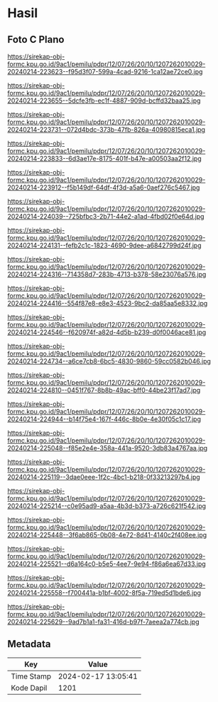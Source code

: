 # Hasil

## Foto C Plano

https://sirekap-obj-formc.kpu.go.id/9ac1/pemilu/pdpr/12/07/26/20/10/1207262010029-20240214-223623--f95d3f07-599a-4cad-9216-1ca12ae72ce0.jpg

https://sirekap-obj-formc.kpu.go.id/9ac1/pemilu/pdpr/12/07/26/20/10/1207262010029-20240214-223655--5dcfe3fb-ec1f-4887-909d-bcffd32baa25.jpg

https://sirekap-obj-formc.kpu.go.id/9ac1/pemilu/pdpr/12/07/26/20/10/1207262010029-20240214-223731--072d4bdc-373b-47fb-826a-40980815eca1.jpg

https://sirekap-obj-formc.kpu.go.id/9ac1/pemilu/pdpr/12/07/26/20/10/1207262010029-20240214-223833--6d3ae17e-8175-401f-b47e-a00503aa2f12.jpg

https://sirekap-obj-formc.kpu.go.id/9ac1/pemilu/pdpr/12/07/26/20/10/1207262010029-20240214-223912--f5b149df-64df-4f3d-a5a6-0aef276c5467.jpg

https://sirekap-obj-formc.kpu.go.id/9ac1/pemilu/pdpr/12/07/26/20/10/1207262010029-20240214-224039--725bfbc3-2b71-44e2-a1ad-4fbd02f0e64d.jpg

https://sirekap-obj-formc.kpu.go.id/9ac1/pemilu/pdpr/12/07/26/20/10/1207262010029-20240214-224131--fefb2c1c-1823-4690-9dee-a6842799d24f.jpg

https://sirekap-obj-formc.kpu.go.id/9ac1/pemilu/pdpr/12/07/26/20/10/1207262010029-20240214-224316--714358d7-283b-4713-b378-58e23076a576.jpg

https://sirekap-obj-formc.kpu.go.id/9ac1/pemilu/pdpr/12/07/26/20/10/1207262010029-20240214-224416--554f87e8-e8e3-4523-9bc2-da85aa5e8332.jpg

https://sirekap-obj-formc.kpu.go.id/9ac1/pemilu/pdpr/12/07/26/20/10/1207262010029-20240214-224546--f620974f-a82d-4d5b-b239-d0f0046ace81.jpg

https://sirekap-obj-formc.kpu.go.id/9ac1/pemilu/pdpr/12/07/26/20/10/1207262010029-20240214-224734--a6ce7cb8-6bc5-4830-9860-59cc0582b046.jpg

https://sirekap-obj-formc.kpu.go.id/9ac1/pemilu/pdpr/12/07/26/20/10/1207262010029-20240214-224810--0451f767-8b8b-49ac-bff0-44be23f17ad7.jpg

https://sirekap-obj-formc.kpu.go.id/9ac1/pemilu/pdpr/12/07/26/20/10/1207262010029-20240214-224944--b14f75e4-167f-446c-8b0e-4e30f05c1c17.jpg

https://sirekap-obj-formc.kpu.go.id/9ac1/pemilu/pdpr/12/07/26/20/10/1207262010029-20240214-225048--f85e2e4e-358a-441a-9520-3db83a4767aa.jpg

https://sirekap-obj-formc.kpu.go.id/9ac1/pemilu/pdpr/12/07/26/20/10/1207262010029-20240214-225119--3dae0eee-1f2c-4bc1-b218-0f33213297b4.jpg

https://sirekap-obj-formc.kpu.go.id/9ac1/pemilu/pdpr/12/07/26/20/10/1207262010029-20240214-225214--c0e95ad9-a5aa-4b3d-b373-a726c621f542.jpg

https://sirekap-obj-formc.kpu.go.id/9ac1/pemilu/pdpr/12/07/26/20/10/1207262010029-20240214-225448--3f6ab865-0b08-4e72-8d41-4140c2f408ee.jpg

https://sirekap-obj-formc.kpu.go.id/9ac1/pemilu/pdpr/12/07/26/20/10/1207262010029-20240214-225521--d6a164c0-b5e5-4ee7-9e94-f86a6ea67d33.jpg

https://sirekap-obj-formc.kpu.go.id/9ac1/pemilu/pdpr/12/07/26/20/10/1207262010029-20240214-225558--f700441a-b1bf-4002-8f5a-719ed5d1bde6.jpg

https://sirekap-obj-formc.kpu.go.id/9ac1/pemilu/pdpr/12/07/26/20/10/1207262010029-20240214-225629--9ad7b1a1-fa31-416d-b97f-7aeea2a774cb.jpg


## Metadata

| Key        | Value               |
| ---------- | ------------------- |
| Time Stamp | 2024-02-17 13:05:41 |
| Kode Dapil | 1201                |




